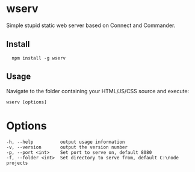 wserv
====

Simple stupid static web server based on Connect and Commander.

Install
-------

      npm install -g wserv

Usage
------

Navigate to the folder containing your HTML/JS/CSS source and execute:

```
wserv [options]
```

Options
=======

```
-h, --help          output usage information
-v, --version       output the version number
-p, --port <int>    Set port to serve on, default 8080
-f, --folder <int>  Set directory to serve from, default C:\node projects
```
